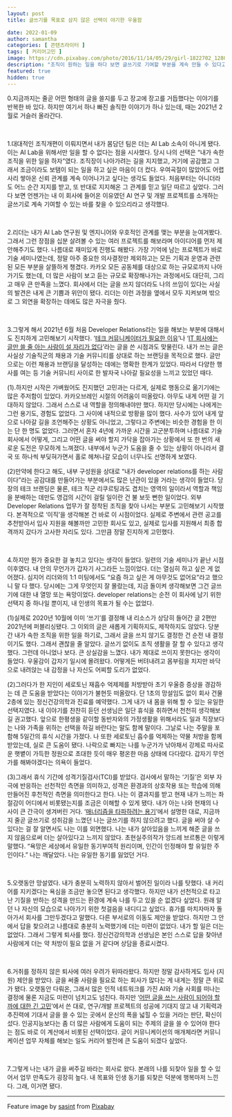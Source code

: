 ```yaml
---
layout: post
title: 글쓰기를 목표로 삼지 않은 선택이 야기한 우울함

date: 2022-01-09
author: samantha
categories: [ 콘텐츠라이터 ]
tags: [ 커리어고민 ]
image: https://cdn.pixabay.com/photo/2016/11/14/05/29/girl-1822702_1280.jpg
description: "조직이 원하는 일을 하다 보면 글쓰기로 기여할 부분을 계속 만들 수 있다고 판단했다. 성과도 나름 냈다. 개발자 채용 브랜딩에 목적을 두고 글을 쓴다면 직무 변경도 해야겠다는 생각마저 했다. 하지만 회사에 남기 위한 선택지는 결국 내 인생 목표가 될 수는 없었다. 갑작스럽게 몰려온 우울감으로 나 자신을 돌아보게 됐다."
featured: true
hidden: true
---
```


0.지금까지는 줄곧 어떤 형태의 글을 쓸지를 두고 장고에 장고를 거듭했다는 이야기를 반복한 바 있다. 하지만 여기서 하나 빠진 솔직한 이야기가 하나 있는데, 때는 2021년 2월로 거슬러 올라간다.

<br/>

1.대대적인 조직개편이 이뤄지면서 내가 몸담던 팀은 더는 AI Lab 소속이 아니게 됐다. 이는 AI Lab을 위해서만 일을 할 수 없다는 점을 시사했다. 당시 나의 선택은 “내가 속한 조직을 위한 일을 하자”였다. 조직장이 나아가려는 길을 지지했고, 거기에 공감했고 그래서 조금이라도 보탬이 되는 일을 하고 싶은 마음이 더 컸다. 우여곡절이 많았어도 어렵사리 쌓아온 신뢰 관계를 계속 이어나가고 싶다는 생각도 들었다. 처음부터는 아니더라도 어느 순간 지지를 받고, 또 반대로 지지해온 그 관계를 믿고 일단 따르고 싶었다. 그러다 보면 언젠가는 내 이 회사에 들어온 이유였던 AI 연구 및 개발 프로젝트를 소개하는 글쓰기로 계속 기여할 수 있는 바를 찾을 수 있으리라고 생각했다.

<br/>

2.리더는 내가 AI Lab 연구원 및 엔지니어와 우호적인 관계를 맺는 부분을 눈여겨봤다. 그래서 그런 장점을 십분 살려볼 수 있는 여러 프로젝트를 해보라며 아이디어를 먼저 제안해주기도 했다. 나름대로 재미있게 진행도 해봤다. 가장 기억에 남는 프로젝트가 바로 기술 세미나였는데, 정말 아주 중요한 의사결정만 제외하고는 모든 기획과 운영과 관련된 모든 부분을 살뜰하게 챙겼다. 카카오 모든 공동체를 대상으로 하는 규모로까지 나아가기도 했는데, 더 많은 사람이 보고 듣는 규모로 확장해나가는 과정에서도 대단히, 그리고 매우 큰 만족을 느꼈다. 회사에서 더는 글을 쓰지 않더라도 나의 쓰임이 있다는 사실의 발견은 내게 큰 기쁨과 위안이 됐다. 리더는 이런 과정을 옆에서 모두 지켜보며 밖으로 그 외연을 확장하는 데에도 많은 자극을 줬다.

<br/>

3.그렇게 해서 2021년 6월 처음 Developer Relations라는 일을 해보는 부분에 대해서도 진지하게 고민해보기 시작했다. ‘[테크 커뮤니케이터가 필요한 이유](https://samantha-writer.github.io/blog/210605)’나 ‘[IT 회사에는 글만 쓸 줄 아는 사람이 설 자리가 없다](https://samantha-writer.github.io/blog/210702)’라는 글을 쓴 시점과도 맞물린다. 내가 쓰는 글은 사실상 기술직군의 채용과 기술 커뮤니티를 상대로 하는 브랜딩을 목적으로 했다. 글만으로는 이런 채용과 브랜딩을 달성하는 데에는 명확한 한계가 있었다. 따라서 다양한 행사를 여는 등 기술 커뮤니티 사이로 한 발자국 나아갈 필요성을 느끼고 있었던 때다.

(1).하지만 시작은 가벼웠어도 진지했던 고민과는 다르게, 실제로 행동으로 옮기기에는 많은 주저함이 있었다. 카카오브레인 시절의 어려움이 떠올랐다. 아무도 내게 어떤 걸 기대하지 않았다. 그래서 스스로 내 역할을 정의해내야만 했다. 하지만 당시에는 나에게는 그런 용기도, 경험도 없었다. 그 사이에 내적으로 방황을 많이 했다. 사수가 있어 내게 앞으로 나아갈 길을 조언해주는 상황도 아니었고, 그렇다고 주변에는 비슷한 경험을 한 이는 단 한 명도 없었다. 그러면서 혼자 4년에 가까운 시간을 고군분투하며 나름대로 기술 회사에서 어떻게, 그리고 어떤 글을 써야 할지 가닥을 잡아가는 상황에서 또 한 번의 새로운 도전은 무모하게 느껴졌다. 내부에서 누군가 도움을 줄 수 있는 상황이 아니라서 결국 또 하나씩 부딪혀가면서 홀로 헤쳐나갈 모습이 너무나도 선명하게 보였다.

(2)만약에 한다고 해도, 내부 구성원을 상대로 “내가 developer relations를 하는 사람이다”라는 공감대를 만들어가는 부분에서도 많은 난관이 있을 거라는 생각이 들었다. 당장의 테크 브랜딩은 물론, 테크 직군 리쿠르팅과도 겹치는 영역의 일이라서 역할과 책임을 분배하는 데만도 영겁의 시간이 걸릴 일이란 건 불 보듯 뻔한 일이었다. 외부 Developer Relations 업무가 잘 정착된 조직을 찾아 나서는 부분도 고민해보기 시작했다. 본격적으로 ‘이직’을 생각해본 건 바로 이 시점이었다. 실제로 주변에서 관련 공고를 추천받아서 입사 지원을 해볼까만 고민한 회사도 있고, 실제로 입사를 지원해서 최종 합격까지 갔다가 고사한 자리도 있다. 그만큼 정말 진지하게 고민했다.

<br/>

4.하지만 뭔가 중요한 걸 놓치고 있다는 생각이 들었다. 일련의 기술 세미나가 끝난 시점 이후였다. 내 안의 무언가가 갑자기 사그라든 느낌이었다. 더는 열심히 하고 싶은 게 없어졌다. 심지어 리더와의 1:1 미팅에서도 “요즘 하고 싶은 게 아무것도 없어요”라고 했으니 말 다 했다. 당시에는 그게 무엇인지 잘 몰랐는데, 지금 돌이켜 생각해보면 그건 글쓰기에 대한 내 열망 또는 욕망이었다. developer relations는 순전 이 회사에 남기 위한 선택지 중 하나일 뿐이지, 내 인생의 목표가 될 수는 없었다.

(1)실제로 2020년 10월에 이미 ‘쓰기’를 결정해 내 리소스가 상당히 들어간 글 2편만 2021년에 퍼블리싱됐다. 그 이외의 글은 새롭게 기획하지도, 제작하지도 않았다. 당분간 내가 속한 조직을 위한 일을 하기로, 그래서 글을 쓰지 않기도 결정한 건 순전 내 결정이기도 했다. 그래서 괜찮을 줄 알았다. 글쓰기 없이도 조직 생활을 잘 할 수 있다고 생각했다. 그런데 아니었나 보다. 큰 상실감을 느꼈다. 내가 제대로 쓰이지 못한다는 생각이 들었다. 우울감이 갑자기 일시에 몰려왔다. 어떻게든 버텨내려고 몸부림을 치지만 바닥으로 내려앉는 내 감정을 나 자신도 어찌할 도리가 없었다.

(2)그러다가 한 지인이 세로토닌 재흡수 억제제를 처방받아 초기 우울증 증상을 경감하는 데 큰 도움을 받았다는 이야기가 불현듯 떠올랐다. 단 1초의 망설임도 없이 회사 건물 2층에 있는 정신건강의학과 진료를 예약했다. 그게 내가 내 몸을 위해 할 수 있는 유일한 선택지였다. 내 이야기를 찬찬히 듣던 선생님은 일단 휴식을 취하면서 천천히 생각해보길 권고했다. 앞으로 한평생을 같이할 동반자와의 가정생활을 위해서라도 일과 직장보다는 나와 가족을 위하는 선택을 하길 바란다는 말도 함께 말이다. 그날로 나는 주말을 포함해 5일간의 휴식 시간을 가졌다. 나 또한 세로토닌 흡수를 억제하는 약물 처방을 함께 받았는데, 실로 큰 도움이 됐다. 나락으로 빠지는 나를 누군가가 낚아채서 강제로 따사로운 햇볕이 가득한 정원으로 초대한 듯이 매우 평온한 마음 상태에 다다랐다. 갑자기 무언가를 해봐야겠다는 의욕이 들었다.

(3)그래서 휴식 기간에 성격기질검사(TCI)를 받았다. 검사에서 말하는 ‘기질’은 외부 자극에 반응하는 선천적인 측면을 의미하고, 성격은 환경과의 상호작용 또는 학습에 의해 만들어진 후천적인 측면을 의미한다고 한다. 나는 이 결과지를 받고 현재 내가 느끼는 좌절감이 어디에서 비롯됐는지를 조금은 이해할 수 있게 됐다. 내가 아는 나와 현재의 나 사이 큰 간극이 생겨버린 거다. ‘[매너리즘을 타파하려는 용기](https://samantha-writer.github.io/blog/201101)’에서 설명한 대로, 지금까지 줄곧 글쓰기로 성취감을 느꼈던 나는 글쓰기를 하지 않으려고 했다. 글을 써야 살 수 있다는 걸 잘 알면서도 나는 이를 외면했다. 나는 내가 살아있음을 느끼게 해준 글을 쓰지 않음으로써 더는 살아있다고 느끼지 않았다. 초현실주의작가 앙드레 브르통은 이렇게 말했다. “욕망은 세상에서 유일한 동기부여적 원리이며, 인간이 인정해야 할 유일한 주인이다.” 나는 깨달았다. 나는 유일한 동기를 잃었던 거다.

<br/>

5.오랫동안 망설였다. 내가 충분히 노력하지 않아서 벌어진 일이라 나를 탓했다. 내 커리어를 지키겠다는 욕심을 조금만 놓으면 된다고 생각했다. 하지만 내가 선천적으로 타고난 기질을 반하는 성격을 만드는 환경에 계속 나를 두고 있을 순 없겠다 싶었다. 원래 알던 나 자신의 모습으로 나아가기 위한 첫걸음을 내디디고 싶었다. 휴가를 마치자마자 돌아가서 회사를 그만두겠다고 말했다. 다른 부서로의 이동도 제안을 받았다. 하지만 그 안에서 답을 찾으려고 나름대로 충분히 노력했기에 더는 미련이 없었다. 내가 할 일은 더는 없었다. 그래서 그렇게 퇴사를 했다. 정신건강의학과 선생님은 본인 스스로 답을 찾아낸 사람에게 더는 약 처방이 필요 없을 거 같다며 상담을 종료시켰다.

<br/>

6.거취를 정하지 않은 퇴사에 여러 우려가 뒤따라왔다. 하지만 정말 감사하게도 입사 (지원) 제안을 받았다. 글을 써줄 사람을 필요로 하는 회사가 많다는 게 내게는 정말 큰 위로가 됐다. 오랫동안 다뤄온, 그래서 많은 인적 네트워크를 가진 AI와 기술 사회를 떠나는 결정에 물론 지금도 미련이 넘치고도 넘친다. 하지만 ‘[어떤 글을 쓰는 사람이 되어야 할까에 대한 긴 고민](https://samantha-writer.github.io/blog/211006)’에서 쓴 대로, 연구/개발 프로젝트의 성공에 기대지 않고 내 기획력과 추진력에 기대서 글을 쓸 수 있는 곳에서 운신의 폭을 넓힐 수 있을 거라는 판단, 확신이 섰다. 인공지능보다는 좀 더 많은 사람에게 도움이 되는 주제의 글을 쓸 수 있어야 한다는 점도 바로 이 계산에서 비롯된 선택이었다. 글이 커뮤니케이션의 매개체라면 커뮤니케이션 업무 자체를 해보는 일도 커리어 발전에 큰 도움이 되겠다 싶었다.

<br/>

7.그렇게 나는 내가 글을 써주길 바라는 회사로 왔다. 본래의 나를 되찾아 일을 할 수 있어서 업무 만족도가 굉장히 높다. 내 목표와 인생 동기를 되찾은 덕분에 행복마저 느낀다. 그래, 이거면 됐다.

-----------

Feature image by [sasint](https://pixabay.com/users/sasint-3639875/) from [Pixabay](https://pixabay.com/photos/girl-sitting-jetty-docks-boardwalk-1822702/)
